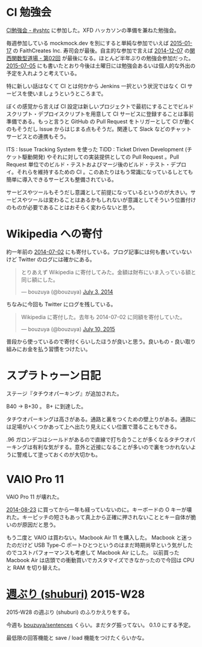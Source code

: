 # CI 勉強会

[CI勉強会 - #vshtc](https://vshtc.doorkeeper.jp/events/26853) に参加した。XFD ハッカソンの準備を兼ねた勉強会。

毎週参加している mockmock.dev を別にすると単純な参加でいえば [2015-01-17][] の FaithCreates Inc. 寿司会が最後。自主的な参加で言えば [2014-12-07][] の[関西関数型道場 - 第02回](http://kansaifp.doorkeeper.jp/events/17206) が最後になる。ほとんど半年ぶりの勉強会参加だった。 [2015-07-05][] にも書いたとおり今後は土曜日には勉強会あるいは個人的な外出の予定を入れようと考えている。

特に新しい話はなくて CI とは何かから Jenkins 一択という状況ではなく CI サービスを使いましょうというところまで。

ぼくの感覚から言えば CI 設定は新しいプロジェクトで最初にすることでビルドスクリプト・デプロイスクリプトを用意して CI サービスに登録することは事前準備である。もっと言うと GitHub の Pull Request をトリガーとして CI が動くのもそうだし Issue からはじまる点もそうだ。関連して Slack などのチャットサービスとの連携もそう。

ITS : Issue Tracking System を使った TiDD : Ticket Driven Development (チケット駆動開発) やそれに対しての実装提供としての Pull Request 。Pull Request 単位でのビルド・テストおよびマージ後のビルド・テスト・デプロイ。それらを維持するための CI 。このあたりはもう常識になっているしとても簡単に導入できるサービスも整備されている。

サービスやツールもそうだし意識として前提になっているというのが大きい。サービスやツールは変わることはあるかもしれないが意識としてそういう位置付けのものが必要であることはおそらく変わらないと思う。

# Wikipedia への寄付

約一年前の [2014-07-02][] にも寄付している。ブログ記事には何も書いていないけど Twitter のログには確かにある。

<blockquote class="twitter-tweet" lang="en"><p lang="ja" dir="ltr">とりあえず Wikipedia に寄付してみた。金額は財布にいま入っている額と同じ額にした。</p>&mdash; bouzuya (@bouzuya) <a href="https://twitter.com/bouzuya/status/484558242459029504">July 3, 2014</a></blockquote>

ちなみに今回も Twitter にログを残している。

<blockquote class="twitter-tweet" lang="en"><p lang="ja" dir="ltr">Wikipedia に寄付した。去年も 2014-07-02 に同額を寄付していた。</p>&mdash; bouzuya (@bouzuya) <a href="https://twitter.com/bouzuya/status/619630272053579776">July 10, 2015</a></blockquote>

普段から使っているので寄付くらいしたほうが良いと思う。良いもの・良い取り組みにお金を払う習慣をつけたい。

<script async src="//platform.twitter.com/widgets.js" charset="utf-8"></script>

# スプラトゥーン日記

ステージ『タチウオパーキング』が追加された。

B40 → B+30 。 B+ に到達した。

タチウオパーキングは高さがある。通路と裏をつくための壁上りがある。通路には足場がいくつかあって上へ出たり見えにくい位置で潜ることもできる。

.96 ガロンデコはシールドがあるので直線で打ち合うことが多くなるタチウオパーキングは有利な気がする。意外と近接になることが多いので裏をつかれないように警戒して塗っておくのが大切かも。


# VAIO Pro 11

VAIO Pro 11 が壊れた。

[2014-08-23][] に買ってから一年も経っていないのに。キーボードの O キーが壊れた。キーピッチの短さもあって真上から正確に押されないこととキー自体が脆いのが原因だと思う。

もう二度と VAIO は買わない。Macbook Air 11 を購入した。 Macbook と迷ったのだけど USB Type-C ポートひとつというのはまだ時期尚早という気がしたのでコストパフォーマンスも考慮して Macbook Air にした。 以前買った Macbook Air は店頭での衝動買いでカスタマイズできなかったので今回は CPU と RAM を切り替えた。

# [週ぶり (shuburi)][shuburi] 2015-W28

2015-W28 の週ぶり (shuburi) のふりかえりをする。

今週も [bouzuya/sentences][] くらい。まだタグ振ってない。 0.1.0 にする予定。

最低限の回答機能と save / load 機能をつけたくらいかな。

[shuburi]: http://www.shuburi.org/
[bouzuya/sentences]: https://github.com/bouzuya/sentences
[2014-07-02]: https://blog.bouzuya.net/2014/07/02/
[2014-08-23]: https://blog.bouzuya.net/2014/08/23/
[2014-12-07]: https://blog.bouzuya.net/2014/12/07/
[2015-01-17]: https://blog.bouzuya.net/2015/01/17/
[2015-07-05]: https://blog.bouzuya.net/2015/07/05/
